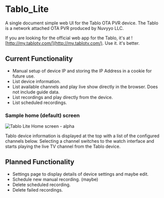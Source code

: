 # Tablo_Lite
A single document simple web UI for the Tablo OTA PVR device. The Tablo is a network attached OTA PVR produced by Nuvyyo LLC.

If you are looking for the official web app for the Tablo, it's at ![http://my.tablotv.com/](http://my.tablotv.com/). Use it. it's better.

## Current Functionality
- Manual setup of device IP and storing the IP Address in a cookie for future use.
- List device information.
- List available channels and play live show directly in the browser. Does not include guide data.
- List recordings and play directly from the device.
- List scheduled recordings.

### Sample home (default) screen
![Tablo Lite Home screen - alpha](https://github.com/user-attachments/assets/a1d609c8-c2d3-438b-88b8-5c4c7424d974)

Tablo device information is displayed at the top with a list of the configured channels below. Selecting a channel switches to the watch interface and starts playing the live TV channel from the Tablo device.

## Planned Functionality
- Settings page to display details of device settings and maybe edit.
- Schedule new manual recording. (maybe)
- Delete scheduled recording.
- Delete failed recordings.

